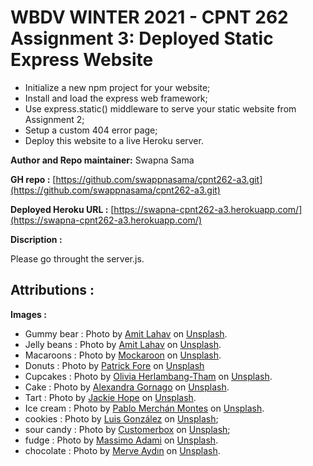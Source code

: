 # WBDV WINTER 2021 - CPNT 262 Assignment 3: Deployed Static Express Website

  - Initialize a new npm project for your website;
  - Install and load the express web framework;
  - Use express.static() middleware to serve your static website from Assignment 2;
  - Setup a custom 404 error page;
  - Deploy this website to a live Heroku server.

**Author and Repo maintainer:** Swapna Sama

**GH repo :** [https://github.com/swappnasama/cpnt262-a3.git](https://github.com/swappnasama/cpnt262-a3.git)

**Deployed Heroku URL :** [https://swapna-cpnt262-a3.herokuapp.com/](https://swapna-cpnt262-a3.herokuapp.com/)

**Discription :** 

  Please go throught the server.js.

## Attributions :

**Images :**

  - Gummy bear : Photo by [Amit Lahav](https://unsplash.com/@amit_lahav?utm_source=unsplash&utm_medium=referral&utm_content=creditCopyText) on [Unsplash](https://unsplash.com/s/photos/candy?utm_source=unsplash&utm_medium=referral&utm_content=creditCopyText).
  - Jelly beans : Photo by [Amit Lahav](https://unsplash.com/@amit_lahav?utm_source=unsplash&utm_medium=referral&utm_content=creditCopyText) on [Unsplash](https://unsplash.com/s/photos/candy?utm_source=unsplash&utm_medium=referral&utm_content=creditCopyText).
  - Macaroons : Photo by [Mockaroon](https://unsplash.com/@mockaroon?utm_source=unsplash&utm_medium=referral&utm_content=creditCopyText) on [Unsplash](https://unsplash.com/s/photos/candy?utm_source=unsplash&utm_medium=referral&utm_content=creditCopyText).
  - Donuts : Photo by [Patrick Fore](https://unsplash.com/@patrickian4?utm_source=unsplash&utm_medium=referral&utm_content=creditCopyText) on [Unsplash](https://unsplash.com/s/photos/sweet-treats?utm_source=unsplash&utm_medium=referral&utm_content=creditCopyText)
  - Cupcakes : Photo by [Olivia Herlambang-Tham](https://unsplash.com/@oliviaht?utm_source=unsplash&utm_medium=referral&utm_content=creditCopyText) on [Unsplash](https://unsplash.com/@oliviaht?utm_source=unsplash&utm_medium=referral&utm_content=creditCopyText).
  - Cake : Photo by [Alexandra Gornago](https://unsplash.com/@alexagornago?utm_source=unsplash&utm_medium=referral&utm_content=creditCopyText) on [Unsplash](https://unsplash.com/s/photos/cake?utm_source=unsplash&utm_medium=referral&utm_content=creditCopyText).
  - Tart : Photo by [Jackie Hope](https://unsplash.com/@jackieboylhart?utm_source=unsplash&utm_medium=referral&utm_content=creditCopyText) on [Unsplash](https://unsplash.com/s/photos/tart?utm_source=unsplash&utm_medium=referral&utm_content=creditCopyText).
  - Ice cream : Photo by [Pablo Merchán Montes](https://unsplash.com/@pablomerchanm?utm_source=unsplash&utm_medium=referral&utm_content=creditCopyText) on [Unsplash](https://unsplash.com/s/photos/sweet?utm_source=unsplash&utm_medium=referral&utm_content=creditCopyText).
  - cookies : Photo by [Luis González](https://unsplash.com/@porfgonzs?utm_source=unsplash&utm_medium=referral&utm_content=creditCopyText) on [Unsplash](https://unsplash.com/s/photos/confectionery?utm_source=unsplash&utm_medium=referral&utm_content=creditCopyText);
  - sour candy : Photo by [Customerbox](https://unsplash.com/@customerbox?utm_source=unsplash&utm_medium=referral&utm_content=creditCopyText) on [Unsplash](https://unsplash.com/s/photos/candy?utm_source=unsplash&utm_medium=referral&utm_content=creditCopyText);
  - fudge : Photo by [Massimo Adami](https://unsplash.com/@massimo_adami?utm_source=unsplash&utm_medium=referral&utm_content=creditCopyText) on [Unsplash](https://unsplash.com/s/photos/dessert?utm_source=unsplash&utm_medium=referral&utm_content=creditCopyText).
  - chocolate : Photo by [Merve Aydın](https://unsplash.com/@viledaaa?utm_source=unsplash&utm_medium=referral&utm_content=creditCopyText) on [Unsplash](https://unsplash.com/s/photos/chocolate-confectinery?utm_source=unsplash&utm_medium=referral&utm_content=creditCopyText).













    

